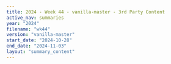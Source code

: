```yaml
---
title: 2024 - Week 44 - vanilla-master - 3rd Party Content
active_nav: summaries
year: "2024"
filename: "wk44"
version: "vanilla-master"
start_date: "2024-10-28"
end_date: "2024-11-03"
layout: "summary_content"
---
```

